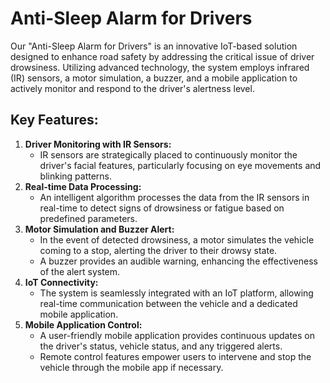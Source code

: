 <!DOCTYPE html>
<html lang="en">
<head>
    <meta charset="UTF-8">
    <meta name="viewport" content="width=device-width, initial-scale=1.0">
</head>
<body>
    <h1>Anti-Sleep Alarm for Drivers</h1>
    <p>
        Our "Anti-Sleep Alarm for Drivers" is an innovative IoT-based solution designed to enhance road safety by addressing the critical issue of driver drowsiness. Utilizing advanced technology, the system employs infrared (IR) sensors, a motor simulation, a buzzer, and a mobile application to actively monitor and respond to the driver's alertness level.
    </p>
    <h2>Key Features:</h2>
    <ol>
        <li>
            <strong>Driver Monitoring with IR Sensors:</strong>
            <ul>
                <li>IR sensors are strategically placed to continuously monitor the driver's facial features, particularly focusing on eye movements and blinking patterns.</li>
            </ul>
        </li>
        <li>
            <strong>Real-time Data Processing:</strong>
            <ul>
                <li>An intelligent algorithm processes the data from the IR sensors in real-time to detect signs of drowsiness or fatigue based on predefined parameters.</li>
            </ul>
        </li>
        <li>
            <strong>Motor Simulation and Buzzer Alert:</strong>
            <ul>
                <li>In the event of detected drowsiness, a motor simulates the vehicle coming to a stop, alerting the driver to their drowsy state.</li>
                <li>A buzzer provides an audible warning, enhancing the effectiveness of the alert system.</li>
            </ul>
        </li>
        <li>
            <strong>IoT Connectivity:</strong>
            <ul>
                <li>The system is seamlessly integrated with an IoT platform, allowing real-time communication between the vehicle and a dedicated mobile application.</li>
            </ul>
        </li>
        <li>
            <strong>Mobile Application Control:</strong>
            <ul>
                <li>A user-friendly mobile application provides continuous updates on the driver's status, vehicle status, and any triggered alerts.</li>
                <li>Remote control features empower users to intervene and stop the vehicle through the mobile app if necessary.</li>
            </ul>
        </li>
    </ol>
</body>
</html>
